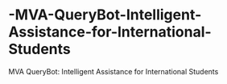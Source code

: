 # -MVA-QueryBot-Intelligent-Assistance-for-International-Students
 MVA QueryBot: Intelligent Assistance for International Students
